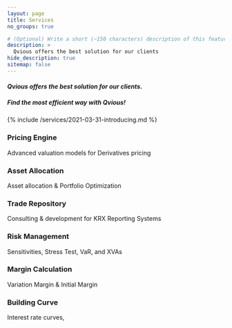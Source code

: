 ```yaml
---
layout: page
title: Services
no_groups: true

# (Optional) Write a short (~150 characters) description of this featured tag.
description: >
  Qvious offers the best solution for our clients
hide_description: true
sitemap: false
--- 
```


#### *Qvious offers the best solution for our clients.*
##### *Find the most efficient way with Qvious!*

<!-- ![Screenshot](../assets/img/2.jpg) -->


{% include /services/2021-03-31-introducing.md %}

  <div class="row">
    <div class="col">
      <div class="text-center">
        <h3>Pricing Engine</h3>
        <i class="fa fa-4x fa-calculator text-info"></i>
        <p class="text-muted">Advanced valuation models for Derivatives pricing</p>
        <h3>Asset Allocation</h3>
        <i class="fa fa-4x fa-cogs text-info" data-wow-delay=".3s"></i> 
        <p class="text-muted">Asset allocation & Portfolio Optimization</p>
        <h3>Trade Repository</h3>
        <i class="fa fa-4x fa-archive text-info" data-wow-delay=".2s"></i>
        <p class="text-muted">Consulting & development for KRX Reporting Systems</p>   
      </div>      
    </div>
    <div class="col">
      <div class="text-center">
        <h3>Risk Management</h3>
        <i class="fa fa-4x fa-bar-chart text-info" aria-hidden="true" data-wow-delay=".4s"></i>
        <p class="text-muted">Sensitivities, Stress Test, VaR, and XVAs</p>      
        <h3>Margin Calculation</h3>
        <i class="fa fa-4x fa-cubes text-info" data-wow-delay=".3s"></i> 
        <p class="text-muted">Variation Margin & Initial Margin</p>      
        <h3>Building Curve</h3>
        <i class="fa fa-4x fa-line-chart text-info" aria-hidden="true"></i>
        <p class="text-muted">Interest rate curves,</p>
      </div>      
    </div>
  </div>


<!-- 
<dl>
<div class="text-center">
  <h3>Pricing Engine</h3>
  <i class="fa fa-4x fa-calculator text-info"></i>
  <p class="text-muted">Advanced valuation models for Derivatives pricing</p>
  

  <h3>Building Curve</h3>
  <i class="fa fa-5x fa-line-chart text-info" aria-hidden="true"></i>
  <p class="text-muted">Interest rate curves,</p>
  

  <h3>Trade Repository</h3>
  <i class="fa fa-4x fa-archive text-info" data-wow-delay=".2s"></i>
  <p class="text-muted">Consulting & development for KRX Reporting Systems</p>    
  

  <h3>Margin Calculation</h3>
  <i class="fa fa-5x fa-cubes text-info" data-wow-delay=".3s"></i> 
  <p class="text-muted">Variation Margin & Initial Margin</p>
  
  
  <h3>Risk Management</h3>
  <i class="fa fa-5x fa-bar-chart text-info" aria-hidden="true" data-wow-delay=".4s"></i>
  <p class="text-muted">Sensitivities, Stress Test, VaR, and XVAs</p>
  
</div>
</dl>         -->